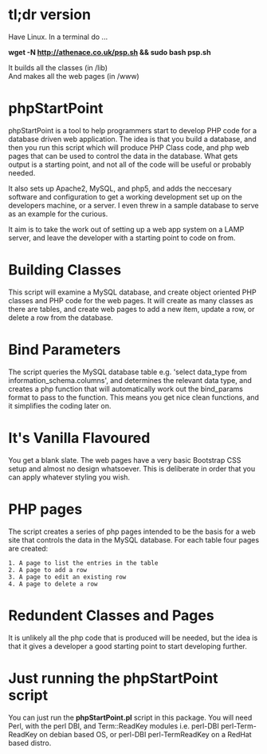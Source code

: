 # tl;dr version
Have Linux. In a terminal do ... 

**wget -N http://athenace.co.uk/psp.sh && sudo bash psp.sh**

It builds all the classes (in /lib)  
And makes all the web pages (in /www)

# phpStartPoint
phpStartPoint is a tool to help programmers start to develop PHP code for a database driven web application. The idea is that you build a database, and then you run this script which will produce PHP Class code, and php web pages that can be used to control the data in the database. What gets output is a starting point, and not all of the code will be useful or probably needed. 

It also sets up Apache2, MySQL, and php5, and adds the neccesary software and configuration to get a working development set up on the developers machine, or a server. I even threw in a sample database to serve as an example for the curious.

It aim is to take the work out of setting up a web app system on a LAMP server, and leave the developer with a starting point to code on from. 

# Building Classes
This script will examine a MySQL database, and create object oriented PHP classes and PHP code for the web pages. It will create as many classes as there are tables, and create web pages to add a new item, update a row, or delete a row from the database.

# Bind Parameters
The script queries the MySQL database table e.g. 'select data_type from information_schema.columns', and determines the relevant data type, and creates a php function that will automatically work out the bind_params format to pass to the function. This means you get nice clean functions, and it simplifies the coding later on.

# It's Vanilla Flavoured
You get a blank slate. The web pages have a very basic Bootstrap CSS setup and almost no design whatsoever. This is deliberate in order that you can apply whatever styling you wish.

# PHP pages
The script creates a series of php pages intended to be the basis for a web site that controls the data in the MySQL database. For each table four pages are created:

	1. A page to list the entries in the table
	2. A page to add a row
	3. A page to edit an existing row
	4. A page to delete a row

# Redundent Classes and Pages
It is unlikely all the php code that is produced will be needed, but the idea is that it gives a developer a good starting point to start developing further.

# Just running the phpStartPoint script
You can just run the **phpStartPoint.pl** script in this package. You will need Perl, with the perl DBI, and Term::ReadKey modules i.e. perl-DBI perl-Term-ReadKey on debian based OS, or perl-DBI perl-TermReadKey on a RedHat based distro.


